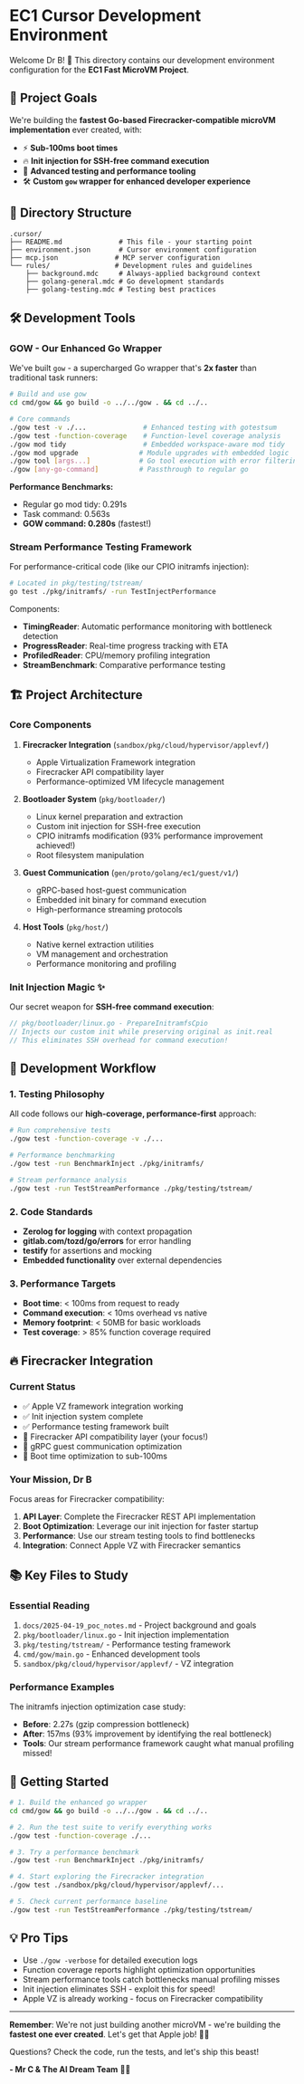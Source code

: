 # EC1 Cursor Development Environment

Welcome Dr B! 🚀 This directory contains our development environment configuration for the **EC1 Fast MicroVM Project**.

## 🎯 Project Goals

We're building the **fastest Go-based Firecracker-compatible microVM implementation** ever created, with:

-   ⚡ **Sub-100ms boot times**
-   🔥 **Init injection for SSH-free command execution**
-   🧪 **Advanced testing and performance tooling**
-   🛠️ **Custom `gow` wrapper for enhanced developer experience**

## 📁 Directory Structure

```
.cursor/
├── README.md              # This file - your starting point
├── environment.json       # Cursor environment configuration
├── mcp.json              # MCP server configuration
└── rules/                # Development rules and guidelines
    ├── background.mdc     # Always-applied background context
    ├── golang-general.mdc # Go development standards
    ├── golang-testing.mdc # Testing best practices
```

## 🛠️ Development Tools

### GOW - Our Enhanced Go Wrapper

We've built `gow` - a supercharged Go wrapper that's **2x faster** than traditional task runners:

```bash
# Build and use gow
cd cmd/gow && go build -o ../../gow . && cd ../..

# Core commands
./gow test -v ./...              # Enhanced testing with gotestsum
./gow test -function-coverage    # Function-level coverage analysis
./gow mod tidy                   # Embedded workspace-aware mod tidy
./gow mod upgrade               # Module upgrades with embedded logic
./gow tool [args...]            # Go tool execution with error filtering
./gow [any-go-command]          # Passthrough to regular go
```

**Performance Benchmarks:**

-   Regular go mod tidy: 0.291s
-   Task command: 0.563s
-   **GOW command: 0.280s** (fastest!)

### Stream Performance Testing Framework

For performance-critical code (like our CPIO initramfs injection):

```bash
# Located in pkg/testing/tstream/
go test ./pkg/initramfs/ -run TestInjectPerformance
```

Components:

-   **TimingReader**: Automatic performance monitoring with bottleneck detection
-   **ProgressReader**: Real-time progress tracking with ETA
-   **ProfiledReader**: CPU/memory profiling integration
-   **StreamBenchmark**: Comparative performance testing

## 🏗️ Project Architecture

### Core Components

1. **Firecracker Integration** (`sandbox/pkg/cloud/hypervisor/applevf/`)

    - Apple Virtualization Framework integration
    - Firecracker API compatibility layer
    - Performance-optimized VM lifecycle management

2. **Bootloader System** (`pkg/bootloader/`)

    - Linux kernel preparation and extraction
    - Custom init injection for SSH-free execution
    - CPIO initramfs modification (93% performance improvement achieved!)
    - Root filesystem manipulation

3. **Guest Communication** (`gen/proto/golang/ec1/guest/v1/`)

    - gRPC-based host-guest communication
    - Embedded init binary for command execution
    - High-performance streaming protocols

4. **Host Tools** (`pkg/host/`)
    - Native kernel extraction utilities
    - VM management and orchestration
    - Performance monitoring and profiling

### Init Injection Magic ✨

Our secret weapon for **SSH-free command execution**:

```go
// pkg/bootloader/linux.go - PrepareInitramfsCpio
// Injects our custom init while preserving original as init.real
// This eliminates SSH overhead for command execution!
```

## 🧪 Development Workflow

### 1. Testing Philosophy

All code follows our **high-coverage, performance-first** approach:

```bash
# Run comprehensive tests
./gow test -function-coverage -v ./...

# Performance benchmarking
./gow test -run BenchmarkInject ./pkg/initramfs/

# Stream performance analysis
./gow test -run TestStreamPerformance ./pkg/testing/tstream/
```

### 2. Code Standards

-   **Zerolog for logging** with context propagation
-   **gitlab.com/tozd/go/errors** for error handling
-   **testify** for assertions and mocking
-   **Embedded functionality** over external dependencies

### 3. Performance Targets

-   **Boot time**: < 100ms from request to ready
-   **Command execution**: < 10ms overhead vs native
-   **Memory footprint**: < 50MB for basic workloads
-   **Test coverage**: > 85% function coverage required

## 🔥 Firecracker Integration

### Current Status

-   ✅ Apple VZ framework integration working
-   ✅ Init injection system complete
-   ✅ Performance testing framework built
-   🚧 Firecracker API compatibility layer (your focus!)
-   🚧 gRPC guest communication optimization
-   🚧 Boot time optimization to sub-100ms

### Your Mission, Dr B

Focus areas for Firecracker compatibility:

1. **API Layer**: Complete the Firecracker REST API implementation
2. **Boot Optimization**: Leverage our init injection for faster startup
3. **Performance**: Use our stream testing tools to find bottlenecks
4. **Integration**: Connect Apple VZ with Firecracker semantics

## 📚 Key Files to Study

### Essential Reading

1. `docs/2025-04-19_poc_notes.md` - Project background and goals
2. `pkg/bootloader/linux.go` - Init injection implementation
3. `pkg/testing/tstream/` - Performance testing framework
4. `cmd/gow/main.go` - Enhanced development tools
5. `sandbox/pkg/cloud/hypervisor/applevf/` - VZ integration

### Performance Examples

The initramfs injection optimization case study:

-   **Before**: 2.27s (gzip compression bottleneck)
-   **After**: 157ms (93% improvement by identifying the real bottleneck)
-   **Tools**: Our stream performance framework caught what manual profiling missed!

## 🚀 Getting Started

```bash
# 1. Build the enhanced go wrapper
cd cmd/gow && go build -o ../../gow . && cd ../..

# 2. Run the test suite to verify everything works
./gow test -function-coverage ./...

# 3. Try a performance benchmark
./gow test -run BenchmarkInject ./pkg/initramfs/

# 4. Start exploring the Firecracker integration
./gow test ./sandbox/pkg/cloud/hypervisor/applevf/...

# 5. Check current performance baseline
./gow test -run TestStreamPerformance ./pkg/testing/tstream/
```

## 💡 Pro Tips

-   Use `./gow -verbose` for detailed execution logs
-   Function coverage reports highlight optimization opportunities
-   Stream performance tools catch bottlenecks manual profiling misses
-   Init injection eliminates SSH - exploit this for speed!
-   Apple VZ is already working - focus on Firecracker compatibility

---

**Remember**: We're not just building another microVM - we're building the **fastest one ever created**. Let's get that Apple job! 🍎💼

Questions? Check the code, run the tests, and let's ship this beast!

**- Mr C & The AI Dream Team** 🤖🚀
